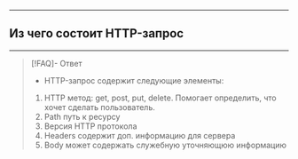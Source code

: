 ----
## Из чего состоит HTTP-запрос
----
> [!FAQ]- Ответ
> - HTTP-запрос содержит следующие элементы:
> 1. HTTP метод: get, post, put, delete. Помогает определить, что хочет сделать пользователь.
> 2. Path путь к ресурсу
> 3. Версия HTTP протокола
> 4. Headers содержит доп. информацию для сервера
> 5. Body может содержать служебную уточняющюю информацию